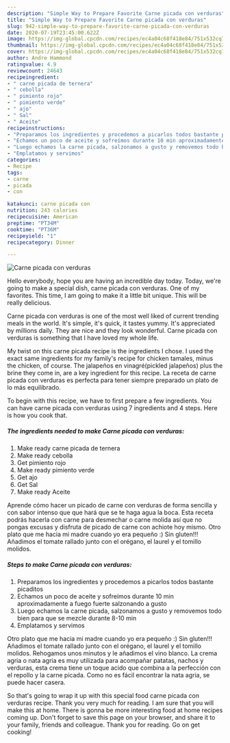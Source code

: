 ```yaml
---
description: "Simple Way to Prepare Favorite Carne picada con verduras"
title: "Simple Way to Prepare Favorite Carne picada con verduras"
slug: 942-simple-way-to-prepare-favorite-carne-picada-con-verduras
date: 2020-07-19T23:45:00.622Z
image: https://img-global.cpcdn.com/recipes/ec4a04c68f418e84/751x532cq70/carne-picada-con-verduras-foto-principal.jpg
thumbnail: https://img-global.cpcdn.com/recipes/ec4a04c68f418e84/751x532cq70/carne-picada-con-verduras-foto-principal.jpg
cover: https://img-global.cpcdn.com/recipes/ec4a04c68f418e84/751x532cq70/carne-picada-con-verduras-foto-principal.jpg
author: Andre Hammond
ratingvalue: 4.9
reviewcount: 24643
recipeingredient:
- " carne picada de ternera"
- " cebolla"
- " pimiento rojo"
- " pimiento verde"
- " ajo"
- " Sal"
- " Aceite"
recipeinstructions:
- "Preparamos los ingredientes y procedemos a picarlos todos bastante picaditos"
- "Echamos un poco de aceite y sofreímos durante 10 min aproximadamente a fuego fuerte salzonando a gusto"
- "Luego echamos la carne picada, salzonamos a gusto y removemos todo bien para que se mezcle durante 8-10 min"
- "Emplatamos y servimos"
categories:
- Recipe
tags:
- carne
- picada
- con

katakunci: carne picada con 
nutrition: 243 calories
recipecuisine: American
preptime: "PT34M"
cooktime: "PT36M"
recipeyield: "1"
recipecategory: Dinner

---
```



![Carne picada con verduras](https://img-global.cpcdn.com/recipes/ec4a04c68f418e84/751x532cq70/carne-picada-con-verduras-foto-principal.jpg)

Hello everybody, hope you are having an incredible day today. Today, we're going to make a special dish, carne picada con verduras. One of my favorites. This time, I am going to make it a little bit unique. This will be really delicious.

Carne picada con verduras is one of the most well liked of current trending meals in the world. It's simple, it's quick, it tastes yummy. It's appreciated by millions daily. They are nice and they look wonderful. Carne picada con verduras is something that I have loved my whole life.

My twist on this carne picada recipe is the ingredients I chose. I used the exact same ingredients for my family&#39;s recipe for chicken tamales, minus the chicken, of course. The jalapeños en vinagré(pickled jalapeños) plus the brine they come in, are a key ingredient for this recipe. La receta de carne picada con verduras es perfecta para tener siempre preparado un plato de lo más equilibrado.


To begin with this recipe, we have to first prepare a few ingredients. You can have carne picada con verduras using 7 ingredients and 4 steps. Here is how you cook that.

<!--inarticleads1-->

##### The ingredients needed to make Carne picada con verduras:

1. Make ready  carne picada de ternera
1. Make ready  cebolla
1. Get  pimiento rojo
1. Make ready  pimiento verde
1. Get  ajo
1. Get  Sal
1. Make ready  Aceite


Aprende cómo hacer un picado de carne con verduras de forma sencilla y con sabor intenso que que hará que se te haga agua la boca. Esta receta podrás hacerla con carne para desmechar o carne molida así que no pongas excusas y disfruta de picado de carne con achiote hoy mismo. Otro plato que me hacia mi madre cuando yo era pequeño :) Sin gluten!!! Añadimos el tomate rallado junto con el orégano, el laurel y el tomillo molidos. 

<!--inarticleads2-->

##### Steps to make Carne picada con verduras:

1. Preparamos los ingredientes y procedemos a picarlos todos bastante picaditos
1. Echamos un poco de aceite y sofreímos durante 10 min aproximadamente a fuego fuerte salzonando a gusto
1. Luego echamos la carne picada, salzonamos a gusto y removemos todo bien para que se mezcle durante 8-10 min
1. Emplatamos y servimos


Otro plato que me hacia mi madre cuando yo era pequeño :) Sin gluten!!! Añadimos el tomate rallado junto con el orégano, el laurel y el tomillo molidos. Rehogamos unos minutos y le añadimos el vino blanco. La crema agria o nata agria es muy utilizada para acompañar patatas, nachos y verduras, esta crema tiene un toque acido que combina a la perfección con el repollo y la carne picada. Como no es fácil encontrar la nata agria, se puede hacer casera. 

So that's going to wrap it up with this special food carne picada con verduras recipe. Thank you very much for reading. I am sure that you will make this at home. There is gonna be more interesting food at home recipes coming up. Don't forget to save this page on your browser, and share it to your family, friends and colleague. Thank you for reading. Go on get cooking!
